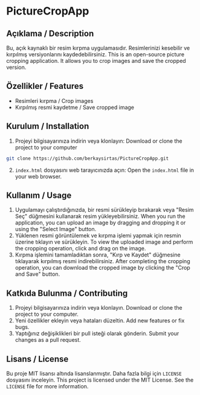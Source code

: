 # PictureCropApp

## Açıklama / Description

Bu, açık kaynaklı bir resim kırpma uygulamasıdır. Resimlerinizi kesebilir ve kırpılmış versiyonlarını kaydedebilirsiniz.
This is an open-source picture cropping application. It allows you to crop images and save the cropped version.

## Özellikler / Features

- Resimleri kırpma / Crop images
- Kırpılmış resmi kaydetme / Save cropped image

## Kurulum / Installation

1. Projeyi bilgisayarınıza indirin veya klonlayın:
   Download or clone the project to your computer
  
  
 ```sh
 git clone https://github.com/berkaysirtas/PictureCropApp.git
 ```
    
    
 2. `index.html` dosyasını web tarayıcınızda açın:
Open the `index.html` file in your web browser.

## Kullanım / Usage

1. Uygulamayı çalıştırdığınızda, bir resmi sürükleyip bırakarak veya "Resim Seç" düğmesini kullanarak resim yükleyebilirsiniz.
When you run the application, you can upload an image by dragging and dropping it or using the "Select Image" button.
2. Yüklenen resmi görüntülemek ve kırpma işlemi yapmak için resmin üzerine tıklayın ve sürükleyin.
To view the uploaded image and perform the cropping operation, click and drag on the image.
3. Kırpma işlemini tamamladıktan sonra, "Kırp ve Kaydet" düğmesine tıklayarak kırpılmış resmi indirebilirsiniz.
After completing the cropping operation, you can download the cropped image by clicking the "Crop and Save" button.

## Katkıda Bulunma / Contributing

1. Projeyi bilgisayarınıza indirin veya klonlayın.
Download or clone the project to your computer.
2. Yeni özellikler ekleyin veya hataları düzeltin.
Add new features or fix bugs.
3. Yaptığınız değişiklikleri bir pull isteği olarak gönderin.
Submit your changes as a pull request.

## Lisans / License

Bu proje MIT lisansı altında lisanslanmıştır. Daha fazla bilgi için `LICENSE` dosyasını inceleyin.
This project is licensed under the MIT License. See the `LICENSE` file for more information.

